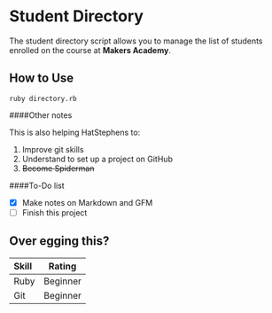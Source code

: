 Student Directory
=================

The student directory script allows you to manage the list of students enrolled on the course at **Makers Academy**.

## How to Use

```shell
ruby directory.rb
```

####Other notes

This is also helping HatStephens to:
1.	Improve git skills
2.	Understand to set up a project on GitHub
3.	~~Become Spiderman~~

####To-Do list
- [x] Make notes on Markdown and GFM
- [ ] Finish this project

Over egging this?
-----------------

Skill | Rating   |
:------|:-------------:|
Ruby | Beginner |
Git | Beginner|
